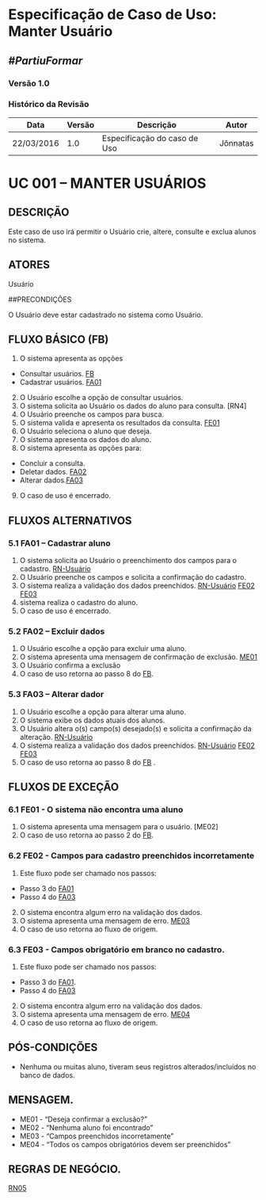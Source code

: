 # **Especificação de Caso de Uso: Manter Usuário**

##  ***#PartiuFormar***

### **Versão 1.0**

### Histórico da Revisão
Data|Versão|Descrição|Autor
-----|------|---------|-------
22/03/2016|1.0|Especificação do caso de Uso|Jônnatas

# UC 001 – MANTER USUÁRIOS
## DESCRIÇÃO

Este caso de uso irá permitir o Usuário crie, altere, consulte e exclua alunos no sistema.

## ATORES

Usuário

##PRECONDIÇÕES

O Usuário deve estar cadastrado no sistema como Usuário.

## FLUXO BÁSICO (FB) 

1. O sistema apresenta as opções
* Consultar usuários. [FB](https://github.com/vitornere/partiuformar/wiki/Especifica%C3%A7%C3%A3o-de-Caso-de-Uso:-Manter-Usu%C3%A1rio#fluxo-b%C3%81sico-fb)
* Cadastrar usuários. [FA01](https://github.com/vitornere/partiuformar/wiki/Especifica%C3%A7%C3%A3o-de-Caso-de-Uso:-Manter-Usu%C3%A1rio#51-fa01--cadastrar-aluno)
2. O Usuário escolhe a opção de consultar usuários. 
3. O sistema solicita ao Usuário os dados do aluno para consulta. [RN4]
4. O Usuário preenche os campos para busca.
5. O sistema valida e apresenta os resultados da consulta. [FE01](https://github.com/vitornere/partiuformar/wiki/Especifica%C3%A7%C3%A3o-de-Caso-de-Uso:-Manter-Usu%C3%A1rio#61-fe01---o-sistema-n%C3%A3o-encontra-uma-aluno)
6. O Usuário seleciona o aluno que deseja.
7. O sistema apresenta os dados do aluno.
8. O sistema apresenta as opções para:
* Concluir a consulta.
* Deletar dados. [FA02](https://github.com/vitornere/partiuformar/wiki/Especifica%C3%A7%C3%A3o-de-Caso-de-Uso:-Manter-Usu%C3%A1rio#52-fa02--excluir-dados)
* Alterar dados.[FA03](https://github.com/vitornere/partiuformar/wiki/Especifica%C3%A7%C3%A3o-de-Caso-de-Uso:-Manter-Usu%C3%A1rio#53-fa03--alterar-dador)
9. O caso de uso é encerrado.	

## FLUXOS ALTERNATIVOS
### 5.1 FA01 – Cadastrar aluno

1. O sistema solicita ao Usuário o preenchimento dos campos para o cadastro. [RN-Usuário](https://github.com/vitornere/partiuformar/wiki/Regras-de-Neg%C3%B3cio#usu%C3%A1rios)
2. O Usuário preenche os campos e solicita a confirmação do cadastro.
3. O sistema realiza a validação dos dados preenchidos. [RN-Usuário](https://github.com/vitornere/partiuformar/wiki/Regras-de-Neg%C3%B3cio#usu%C3%A1rios) [FE02](https://github.com/vitornere/partiuformar/wiki/Especifica%C3%A7%C3%A3o-de-Caso-de-Uso:-Manter-Usu%C3%A1rio#62-fe02---campos-para-cadastro-preenchidos-incorretamente) [FE03](https://github.com/vitornere/partiuformar/wiki/Especifica%C3%A7%C3%A3o-de-Caso-de-Uso:-Manter-Usu%C3%A1rio#63-fe03---campos-obrigat%C3%B3rio-em-branco-no-cadastro)
4. sistema realiza o cadastro do aluno.
5. O caso de uso é encerrado.

### 5.2 FA02 – Excluir dados

1. O Usuário escolhe a opção para excluir uma aluno.
2. O sistema apresenta uma mensagem de confirmação de exclusão. [ME01](https://github.com/vitornere/partiuformar/wiki/Especifica%C3%A7%C3%A3o-de-Caso-de-Uso:-Manter-Usu%C3%A1rio#mensagem)
3. O Usuário confirma a exclusão
4. O caso de uso retorna ao passo 8 do [FB](https://github.com/vitornere/partiuformar/wiki/Especifica%C3%A7%C3%A3o-de-Caso-de-Uso:-Manter-Usu%C3%A1rio#fluxo-b%C3%81sico-fb).

### 5.3 FA03 – Alterar dador

1. O Usuário escolhe a opção para alterar uma aluno.
2. O sistema exibe os dados atuais dos alunos.
3. O Usuário altera o(s) campo(s) desejado(s) e solicita a confirmação da alteração. [RN-Usuário](https://github.com/vitornere/partiuformar/wiki/Regras-de-Neg%C3%B3cio#usu%C3%A1rios)
4. O sistema realiza a validação dos dados preenchidos. [RN-Usuário](https://github.com/vitornere/partiuformar/wiki/Regras-de-Neg%C3%B3cio#usu%C3%A1rios) [FE02](https://github.com/vitornere/partiuformar/wiki/Especifica%C3%A7%C3%A3o-de-Caso-de-Uso:-Manter-Usu%C3%A1rio#62-fe02---campos-para-cadastro-preenchidos-incorretamente) [FE03](https://github.com/vitornere/partiuformar/wiki/Especifica%C3%A7%C3%A3o-de-Caso-de-Uso:-Manter-Usu%C3%A1rio#63-fe03---campos-obrigat%C3%B3rio-em-branco-no-cadastro)
5. O caso de uso retorna ao passo 8 do [FB](https://github.com/vitornere/partiuformar/wiki/Especifica%C3%A7%C3%A3o-de-Caso-de-Uso:-Manter-Usu%C3%A1rio#fluxo-b%C3%81sico-fb) .

## FLUXOS DE EXCEÇÃO

### 6.1 FE01 - O sistema não encontra uma aluno

1. O sistema apresenta uma mensagem para o usuário.  [ME02]
2. O caso de uso retorna ao passo 2 do [FB](https://github.com/vitornere/partiuformar/wiki/Especifica%C3%A7%C3%A3o-de-Caso-de-Uso:-Manter-Usu%C3%A1rio#fluxo-b%C3%81sico-fb).

### 6.2 FE02 - Campos para cadastro preenchidos incorretamente

1. Este fluxo pode ser chamado nos passos:
* Passo 3 do [FA01](https://github.com/vitornere/partiuformar/wiki/Especifica%C3%A7%C3%A3o-de-Caso-de-Uso:-Manter-Usu%C3%A1rio#51-fa01--cadastrar-aluno)
* Passo 4 do [FA03](https://github.com/vitornere/partiuformar/wiki/Especifica%C3%A7%C3%A3o-de-Caso-de-Uso:-Manter-Usu%C3%A1rio#53-fa03--alterar-dador)
2. O sistema encontra algum erro na validação dos dados.
3. O sistema apresenta uma mensagem de erro. [ME03](https://github.com/vitornere/partiuformar/wiki/Especifica%C3%A7%C3%A3o-de-Caso-de-Uso:-Manter-Usu%C3%A1rio#mensagem)
4. O caso de uso retorna ao fluxo de origem.

### 6.3 FE03 - Campos obrigatório em branco no cadastro.

1. Este fluxo pode ser chamado nos passos:
* Passo 3 do [FA01](https://github.com/vitornere/partiuformar/wiki/Especifica%C3%A7%C3%A3o-de-Caso-de-Uso:-Manter-Usu%C3%A1rio#51-fa01--cadastrar-aluno).
* Passo 4 do [FA03](https://github.com/vitornere/partiuformar/wiki/Especifica%C3%A7%C3%A3o-de-Caso-de-Uso:-Manter-Usu%C3%A1rio#53-fa03--alterar-dador)
2. O sistema encontra algum erro na validação dos dados.
3. O sistema apresenta uma mensagem de erro. [ME04](https://github.com/vitornere/partiuformar/wiki/Especifica%C3%A7%C3%A3o-de-Caso-de-Uso:-Manter-Usu%C3%A1rio#mensagem)
4. O caso de uso retorna ao fluxo de origem.

## PÓS-CONDIÇÕES
* Nenhuma ou muitas aluno, tiveram seus registros alterados/incluídos no banco de dados.

## MENSAGEM.
* ME01 - “Deseja confirmar a exclusão?”
* ME02 - “Nenhuma aluno foi encontrado”
* ME03 - “Campos preenchidos incorretamente”
* ME04 - “Todos os campos obrigatórios devem ser preenchidos”

## REGRAS DE NEGÓCIO.
 [RN05](https://github.com/vitornere/partiuformar/wiki/Regras-de-Neg%C3%B3cio#usu%C3%A1rios)
